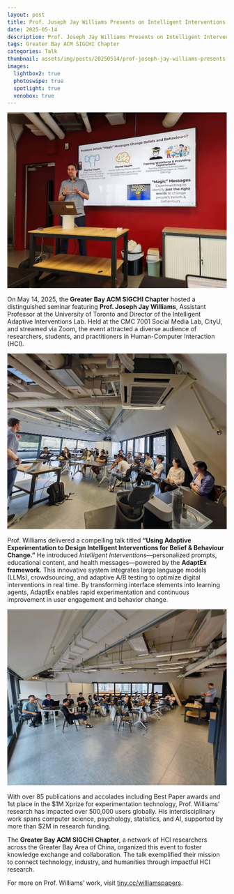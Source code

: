 ```yaml
---
layout: post
title: Prof. Joseph Jay Williams Presents on Intelligent Interventions for Behavior Change 
date: 2025-05-14
description: Prof. Joseph Jay Williams Presents on Intelligent Interventions for Behavior Change
tags: Greater Bay ACM SIGCHI Chapter
categories: Talk
thumbnail: assets/img/posts/20250514/prof-joseph-jay-williams-presents-on-intelligent-interventions-for-behavior-change.jpg
images:
  lightbox2: true
  photoswipe: true
  spotlight: true
  venobox: true
---
```


<div class="post_img">
  <img src="/assets/img/posts/20250514/prof-joseph-jay-williams-presents-on-intelligent-interventions-for-behavior-change.jpg" alt="" />
</div>

On May 14, 2025, the **Greater Bay ACM SIGCHI Chapter** hosted a distinguished seminar featuring **Prof. Joseph Jay Williams**, Assistant Professor at the University of Toronto and Director of the Intelligent Adaptive Interventions Lab. Held at the CMC 7001 Social Media Lab, CityU, and streamed via Zoom, the event attracted a diverse audience of researchers, students, and practitioners in Human-Computer Interaction (HCI).

<div class="post_img">
  <img src="/assets/img/posts/20250514/WeChatImage_20250514154222.jpg" alt="" />
</div>

Prof. Williams delivered a compelling talk titled **“Using Adaptive Experimentation to Design Intelligent Interventions for Belief & Behaviour Change.”** He introduced *Intelligent Interventions*—personalized prompts, educational content, and health messages—powered by the **AdaptEx framework**. This innovative system integrates large language models (LLMs), crowdsourcing, and adaptive A/B testing to optimize digital interventions in real time. By transforming interface elements into learning agents, AdaptEx enables rapid experimentation and continuous improvement in user engagement and behavior change.

<div class="post_img">
  <img src="/assets/img/posts/20250514/WeChatImage_20250514151409.jpg" alt="" />
</div>

With over 85 publications and accolades including Best Paper awards and 1st place in the $1M Xprize for experimentation technology, Prof. Williams’ research has impacted over 500,000 users globally. His interdisciplinary work spans computer science, psychology, statistics, and AI, supported by more than $2M in research funding.

The **Greater Bay ACM SIGCHI Chapter**, a network of HCI researchers across the Greater Bay Area of China, organized this event to foster knowledge exchange and collaboration. The talk exemplified their mission to connect technology, industry, and humanities through impactful HCI research.

For more on Prof. Williams’ work, visit [tiny.cc/williamspapers](tiny.cc/williamspapers).
